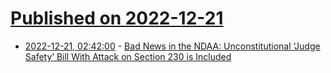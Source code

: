 # [Published on 2022-12-21](index.md)

* [2022-12-21, 02:42:00](https://soylentnews.org/article.pl?sid=22/12/20/0337248&from=rss) - [Bad News in the NDAA: Unconstitutional ‘Judge Safety’ Bill With Attack on Section 230 is Included](https://soylentnews.org/article.pl?sid=22/12/20/0337248&from=rss)
